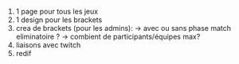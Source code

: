 1) 1 page pour tous les jeux
2) 1 design pour les brackets
3) crea de brackets (pour les admins):
    -> avec ou sans phase match eliminatoire ?
    -> combient de participants/équipes max?
4) liaisons avec twitch
5) redif